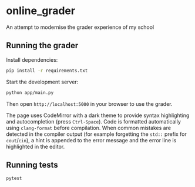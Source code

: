 # online_grader
An attempt to modernise the grader experience of my school 

## Running the grader

Install dependencies:

```bash
pip install -r requirements.txt
```

Start the development server:

```bash
python app/main.py
```

Then open `http://localhost:5000` in your browser to use the grader.

The page uses CodeMirror with a dark theme to provide syntax highlighting and
autocompletion (press `Ctrl-Space`). Code is formatted automatically using
`clang-format` before compilation. When common mistakes are detected in the
compiler output (for example forgetting the `std::` prefix for `cout`/`cin`), a
hint is appended to the error message and the error line is highlighted in the
editor.

## Running tests

```bash
pytest
```
